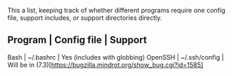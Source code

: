 This a list, keeping track of whether different programs require one config file, support includes, or support directories directly.

Program           | Config file   | Support
---------------------------------------------
Bash              | ~/.bashrc     | Yes (includes with globbing)
OpenSSH           | ~/.ssh/config | Will be in (7.3)[https://bugzilla.mindrot.org/show_bug.cgi?id=1585]


